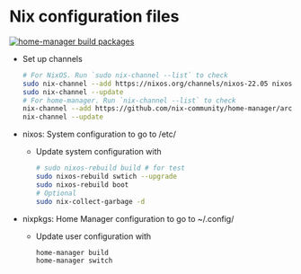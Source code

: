 # Nix configuration files

[![home-manager build packages](https://github.com/syncom/nix-dotfiles/actions/workflows/build-hm-pkgs.yml/badge.svg)](https://github.com/syncom/nix-dotfiles/actions/workflows/build-hm-pkgs.yml)

- Set up channels

  ```bash
  # For NixOS. Run `sudo nix-channel --list` to check
  sudo nix-channel --add https://nixos.org/channels/nixos-22.05 nixos
  sudo nix-channel --update
  # For home-manager. Run `nix-channel --list` to check
  nix-channel --add https://github.com/nix-community/home-manager/archive/release-22.05.tar.gz home-manager
  nix-channel --update
  ```

- nixos: System configuration to go to /etc/
  - Update system configuration with

    ```bash
    # sudo nixos-rebuild build # for test
    sudo nixos-rebuild swtich --upgrade
    sudo nixos-rebuild boot
    # Optional
    sudo nix-collect-garbage -d
    ```

- nixpkgs: Home Manager configuration to go to ~/.config/
  - Update user configuration with

    ```bash
    home-manager build
    home-manager switch
    ```
